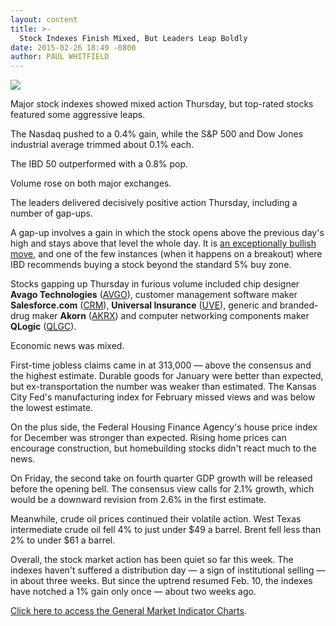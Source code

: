 ```yaml
---
layout: content
title: >-
  Stock Indexes Finish Mixed, But Leaders Leap Boldly
date: 2015-02-26 18:49 -0800
author: PAUL WHITFIELD
---
```






![](https://www.investors.com/wp-content/uploads/ibd-migrated-images/MPv_150227_635605616002294378.png)









  

Major stock indexes showed mixed action Thursday, but top-rated stocks featured some aggressive leaps.

  

The Nasdaq pushed to a 0.4% gain, while the S&P 500 and Dow Jones industrial average trimmed about 0.1% each.

  

The IBD 50 outperformed with a 0.8% pop.

  

Volume rose on both major exchanges.

  

The leaders delivered decisively positive action Thursday, including a number of gap-ups.

  

A gap-up involves a gain in which the stock opens above the previous day's high and stays above that level the whole day. It is [an exceptionally bullish move](http://education.investors.com/investors-corner/600199-how-to-invest-when-stock-jumps.htm?ntt=Paul+Whitfield+gap+up+Investor%27s+Corner), and one of the few instances (when it happens on a breakout) where IBD recommends buying a stock beyond the standard 5% buy zone.

  

Stocks gapping up Thursday in furious volume included chip designer **Avago Technologies** ([AVGO](https://research.investors.com/quote.aspx?symbol=AVGO)), customer management software maker **Salesforce.com** ([CRM](https://research.investors.com/quote.aspx?symbol=CRM)), **Universal Insurance** ([UVE](https://research.investors.com/quote.aspx?symbol=UVE)), generic and branded-drug maker **Akorn** ([AKRX](https://research.investors.com/quote.aspx?symbol=AKRX)) and computer networking components maker **QLogic** ([QLGC](https://research.investors.com/quote.aspx?symbol=QLGC)).

  

Economic news was mixed.

  

First-time jobless claims came in at 313,000 — above the consensus and the highest estimate. Durable goods for January were better than expected, but ex-transportation the number was weaker than estimated. The Kansas City Fed's manufacturing index for February missed views and was below the lowest estimate.

  

On the plus side, the Federal Housing Finance Agency's house price index for December was stronger than expected. Rising home prices can encourage construction, but homebuilding stocks didn't react much to the news.

  

On Friday, the second take on fourth quarter GDP growth will be released before the opening bell. The consensus view calls for 2.1% growth, which would be a downward revision from 2.6% in the first estimate.

  

Meanwhile, crude oil prices continued their volatile action. West Texas intermediate crude oil fell 4% to just under $49 a barrel. Brent fell less than 2% to under $61 a barrel.

  

Overall, the stock market action has been quiet so far this week. The indexes haven't suffered a distribution day — a sign of institutional selling — in about three weeks. But since the uptrend resumed Feb. 10, the indexes have notched a 1% gain only once — about two weeks ago.

  

[Click here to access the General Market Indicator Charts](https://www.investors.com/pdf/GMI_022715.pdf).




